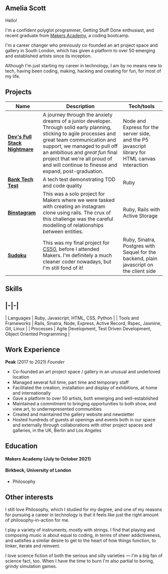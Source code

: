 ## Amelia Scott

Hello!

I'm a confident polyglot programmer, Getting Stuff Done enthusiast, and recent graduate from [Makers Academy](https://makers.tech/), a coding bootcamp.

I'm a career changer who previously co-founded an art project space and gallery in South London, which has given a platform to over 50 emerging and established artists since its inception.

Although I'm just starting my career in technology, I am by no means new to tech, having been coding, making, hacking and creating for fun, for most of my life.

## Projects

| Name                         | Description       | Tech/tools        |
| ---------------------------- | ----------------- | ----------------- |
| **[Dev's Full Stack Nightmare](https://github.com/Willinlondon/the-game)** | A journey through the anxiety dreams of a junior developer. Through solid early planning, sticking to agile processes and great team communication and support, we managed to pull off an ambitious and _great fun_ final project that we're all proud of and will continue to finesse and expand, post-graduation. | Node and Express for the server side, and the P5 javascript library for HTML canvas interaction |
| **[Bank Tech Test](https://github.com/sa-mcquanzie/bank-tech-test/)** | A tech test demonstrating TDD and code quality | Ruby |
| **[Binstagram](https://github.com/sa-mcquanzie/instagram-challenge)** | This was a solo project for Makers where we were tasked with creating an instagram clone using rails. The crux of this challenge was the careful modelling of relationships between entities. | Ruby, Rails with Active Storage |
|**[Sudoku](https://github.com/sa-mcquanzie/sudoku/)** | This was my final project for [CS50](https://www.edx.org/course/introduction-computer-science-harvardx-cs50x), before I attended Makers. I'm definitely a much cleaner coder nowadays, but I'm still fond of it! | Ruby, Sinatra, Postgres with Sequel for the backend, plain javascript on the client side |

## Skills


|-|-|
-----
| Languages | Ruby, Javascript, HTML, CSS, Python |
| Tools and Frameworks | Rails, Sinatra, Node, Express, Active Record, Rspec, Jasmine, Git, Linux |
| Processes | Agile Development, Test Driven Development, Object Oriented Programming |


## Work Experience

**Peak** (2017 to 2021)
_Founder_

* Co-founded an art project space / gallery in an unusual and underloved location
* Managed several full time, part time and temporary staff
* Facilitated the creation, installation and display of exhibitions, at home and internationally
* Gave a platform to over 50 artists, both emerging and well-established
* Maintained a commitment to bringing opportunities to both show, and view art, to underrepresented communities
* Created and maintained the gallery website and newsletter
* Hosted hundreds of guests at openings and events both in our space and externally through collaborations with other project spaces and galleries, in the UK, Berlin and Los Angeles

## Education

#### Makers Academy (July to October 2021)

#### Birkbeck, University of London

- Philosophy

## Other interests

I still love Philosophy, which I studied for my degree, and one of my reasons for pursuing a career in technology is that it feels like just the right amount of philosophy-in-action for me.

I play a variety of instruments, mostly with strings. I find that playing and composing music is about equal to coding, in terms of sheer addictiveness, and satisfies a similar desire to get to the heart of how things function, to tinker, iterate and reinvent.

I love science fiction of both the serious and silly varieties — I'm a big fan of science fact, too. When I have the time to burn I'm also partial to boring, grindy simulation games.
